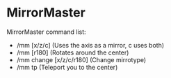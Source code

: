 # MirrorMaster

MirrorMaster command list:
  - /mm [x/z/c] (Uses the axis as a mirror, c uses both)
  - /mm [r180] (Rotates around the center)
  - /mm change [x/z/c/r180] (Change mirrotype)
  - /mm tp (Teleport you to the center)
